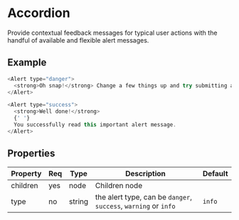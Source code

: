 # Accordion
Provide contextual feedback messages for typical user actions with the handful of available and flexible alert messages.

## Example

```javascript
<Alert type="danger">
  <strong>Oh snap!</strong> Change a few things up and try submitting again.
</Alert>

<Alert type="success">
  <strong>Well done!</strong>
  {' '}
  You successfully read this important alert message.
</Alert>
```

## Properties

| Property         | Req   | Type                  | Description                                               | Default   |
| ---------------- | ----- | --------------------- | --------------------------------------------------------- | --------- |
| children         | yes   | node 		             | Children node                                             |           |
| type             | no    | string                | the alert type, can be `danger`, `success`, `warning` or `info` | `info` |
